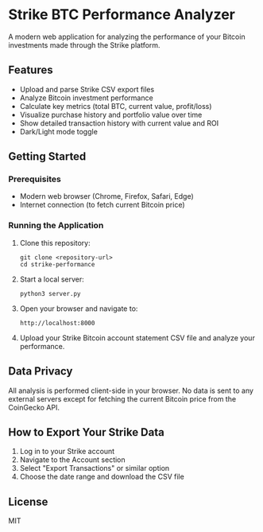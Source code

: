 # Strike BTC Performance Analyzer

A modern web application for analyzing the performance of your Bitcoin investments made through the Strike platform.

## Features

- Upload and parse Strike CSV export files
- Analyze Bitcoin investment performance
- Calculate key metrics (total BTC, current value, profit/loss)
- Visualize purchase history and portfolio value over time
- Show detailed transaction history with current value and ROI
- Dark/Light mode toggle

## Getting Started

### Prerequisites

- Modern web browser (Chrome, Firefox, Safari, Edge)
- Internet connection (to fetch current Bitcoin price)

### Running the Application

1. Clone this repository:
   ```
   git clone <repository-url>
   cd strike-performance
   ```

2. Start a local server:
   ```
   python3 server.py
   ```

3. Open your browser and navigate to:
   ```
   http://localhost:8000
   ```

4. Upload your Strike Bitcoin account statement CSV file and analyze your performance.

## Data Privacy

All analysis is performed client-side in your browser. No data is sent to any external servers except for fetching the current Bitcoin price from the CoinGecko API.

## How to Export Your Strike Data

1. Log in to your Strike account
2. Navigate to the Account section
3. Select "Export Transactions" or similar option
4. Choose the date range and download the CSV file

## License

MIT
